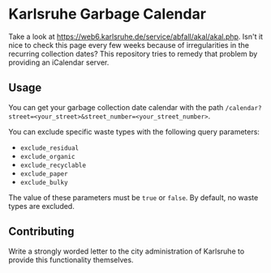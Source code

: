 # Karlsruhe Garbage Calendar

Take a look at <https://web6.karlsruhe.de/service/abfall/akal/akal.php>. Isn't it nice to check this page every few weeks because of irregularities in the recurring collection dates? This repository tries to remedy that problem by providing an iCalendar server.

## Usage

You can get your garbage collection date calendar with the path `/calendar?street=<your_street>&street_number=<your_street_number>`.

You can exclude specific waste types with the following query parameters:
- `exclude_residual`
- `exclude_organic`
- `exclude_recyclable`
- `exclude_paper`
- `exclude_bulky`

The value of these parameters must be `true` or `false`.
By default, no waste types are excluded.

## Contributing

Write a strongly worded letter to the city administration of Karlsruhe to provide this functionality themselves.
